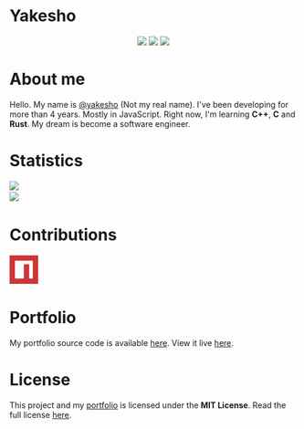 # Yakesho
<p align="center">
  <a href="https://github.com/yakesho"><img src="https://komarev.com/ghpvc/?username=yakesho&style=flat-square" /></a>
  <a href="https://github.com/yakesho?tab=repositories"><img src="https://badges.pufler.dev/repos/yakesho?style=flat-square" /></a>
  <a href="https://discord.gg/HNf7FWPzW5"><img src="https://img.shields.io/discord/869879097176772608.svg" /></a>
</p>

# About me
Hello. My name is [@yakesho](https://github.com/yakesho/) (Not my real name). I've been developing for more than 4 years. Mostly in JavaScript. Right now, I'm learning **C++**, **C** and **Rust**. My dream is become a software engineer.

# Statistics
<img src="https://github-readme-stats.vercel.app/api?username=yakesho&show_icons=true&theme=cobalt&hide_border=true" width="380" />\
<img src="https://github-readme-stats.vercel.app/api/top-langs?username=yakesho&show_icons=true&theme=cobalt&hide_border=true&langs_count=8&layout=compact" width="380" />

# Contributions
<img src="./assets/npm.png" width="50" alt="npm" />

# Portfolio
My portfolio source code is available [here](./app). View it live [here](https://yakesho.github.io/yakesho/).

# License
This project and my [portfolio](./app) is licensed under the **MIT License**. Read the full license [here](./LICENSE).

